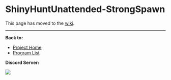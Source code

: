 # ShinyHuntUnattended-StrongSpawn

This page has moved to the [wiki](https://github.com/PokemonAutomation/SwSh-Arduino/wiki/Basic:-ShinyHuntUnattended-StrongSpawn).

<hr>

**Back to:**
- [Project Home](/README.md)
- [Program List](/Documentation/ProgramList.md)

**Discord Server:** 

[<img src="https://canary.discordapp.com/api/guilds/695809740428673034/widget.png?style=banner2">](https://discord.gg/cQ4gWxN)
